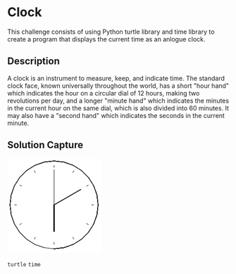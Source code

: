 # Clock

This challenge consists of using Python turtle library and time library to create a program that displays the current time as an anlogue clock.

## Description

A clock is an instrument to measure, keep, and indicate time. The standard clock face, known universally throughout the world, has a short "hour hand" which indicates the hour on a circular dial of 12 hours, making two revolutions per day, and a longer "minute hand" which indicates the minutes in the current hour on the same dial, which is also divided into 60 minutes. It may also have a "second hand" which indicates the seconds in the current minute.

## Solution Capture

![Clock](clock.png?raw=true "Clock")

```turtle``` ```time```